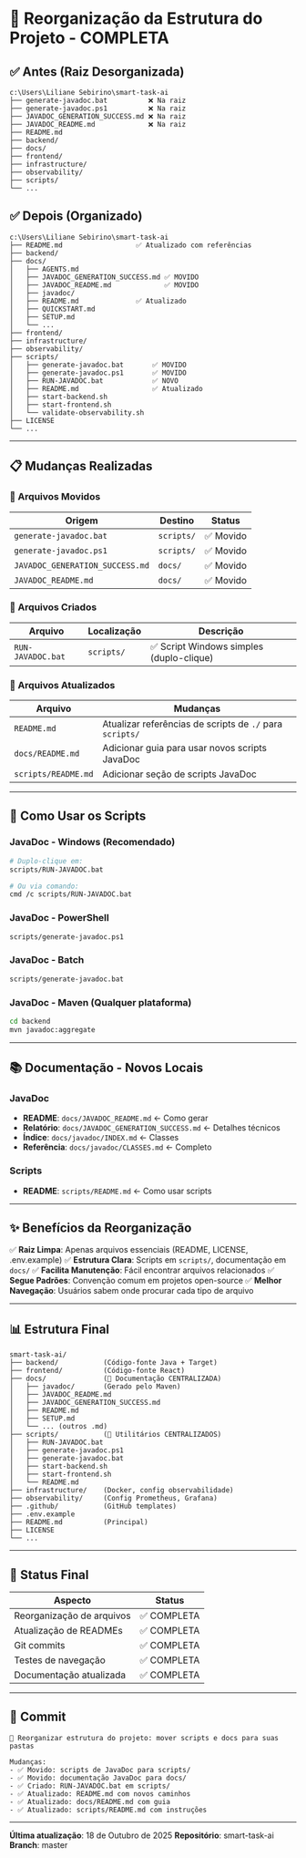 # 📁 Reorganização da Estrutura do Projeto - COMPLETA

## ✅ Antes (Raiz Desorganizada)
```
c:\Users\Liliane Sebirino\smart-task-ai
├── generate-javadoc.bat          ❌ Na raiz
├── generate-javadoc.ps1          ❌ Na raiz
├── JAVADOC_GENERATION_SUCCESS.md ❌ Na raiz
├── JAVADOC_README.md             ❌ Na raiz
├── README.md
├── backend/
├── docs/
├── frontend/
├── infrastructure/
├── observability/
├── scripts/
└── ...
```

## ✅ Depois (Organizado)
```
c:\Users\Liliane Sebirino\smart-task-ai
├── README.md                  ✅ Atualizado com referências
├── backend/
├── docs/
│   ├── AGENTS.md
│   ├── JAVADOC_GENERATION_SUCCESS.md ✅ MOVIDO
│   ├── JAVADOC_README.md             ✅ MOVIDO
│   ├── javadoc/
│   ├── README.md              ✅ Atualizado
│   ├── QUICKSTART.md
│   ├── SETUP.md
│   └── ...
├── frontend/
├── infrastructure/
├── observability/
├── scripts/
│   ├── generate-javadoc.bat       ✅ MOVIDO
│   ├── generate-javadoc.ps1       ✅ MOVIDO
│   ├── RUN-JAVADOC.bat            ✅ NOVO
│   ├── README.md                  ✅ Atualizado
│   ├── start-backend.sh
│   ├── start-frontend.sh
│   └── validate-observability.sh
├── LICENSE
└── ...
```

---

## 📋 Mudanças Realizadas

### 🎯 Arquivos Movidos

| Origem | Destino | Status |
|--------|---------|--------|
| `generate-javadoc.bat` | `scripts/` | ✅ Movido |
| `generate-javadoc.ps1` | `scripts/` | ✅ Movido |
| `JAVADOC_GENERATION_SUCCESS.md` | `docs/` | ✅ Movido |
| `JAVADOC_README.md` | `docs/` | ✅ Movido |

### 📝 Arquivos Criados

| Arquivo | Localização | Descrição |
|---------|------------|-----------|
| `RUN-JAVADOC.bat` | `scripts/` | ✅ Script Windows simples (duplo-clique) |

### 📄 Arquivos Atualizados

| Arquivo | Mudanças |
|---------|----------|
| `README.md` | Atualizar referências de scripts de `./` para `scripts/` |
| `docs/README.md` | Adicionar guia para usar novos scripts JavaDoc |
| `scripts/README.md` | Adicionar seção de scripts JavaDoc |

---

## 🚀 Como Usar os Scripts

### JavaDoc - Windows (Recomendado)
```bash
# Duplo-clique em:
scripts/RUN-JAVADOC.bat

# Ou via comando:
cmd /c scripts/RUN-JAVADOC.bat
```

### JavaDoc - PowerShell
```bash
scripts/generate-javadoc.ps1
```

### JavaDoc - Batch
```bash
scripts/generate-javadoc.bat
```

### JavaDoc - Maven (Qualquer plataforma)
```bash
cd backend
mvn javadoc:aggregate
```

---

## 📚 Documentação - Novos Locais

### JavaDoc
- **README**: `docs/JAVADOC_README.md` ← Como gerar
- **Relatório**: `docs/JAVADOC_GENERATION_SUCCESS.md` ← Detalhes técnicos
- **Índice**: `docs/javadoc/INDEX.md` ← Classes
- **Referência**: `docs/javadoc/CLASSES.md` ← Completo

### Scripts
- **README**: `scripts/README.md` ← Como usar scripts

---

## ✨ Benefícios da Reorganização

✅ **Raiz Limpa**: Apenas arquivos essenciais (README, LICENSE, .env.example)
✅ **Estrutura Clara**: Scripts em `scripts/`, documentação em `docs/`
✅ **Facilita Manutenção**: Fácil encontrar arquivos relacionados
✅ **Segue Padrões**: Convenção comum em projetos open-source
✅ **Melhor Navegação**: Usuários sabem onde procurar cada tipo de arquivo

---

## 📊 Estrutura Final

```
smart-task-ai/
├── backend/           (Código-fonte Java + Target)
├── frontend/          (Código-fonte React)
├── docs/              (📁 Documentação CENTRALIZADA)
│   ├── javadoc/       (Gerado pelo Maven)
│   ├── JAVADOC_README.md
│   ├── JAVADOC_GENERATION_SUCCESS.md
│   ├── README.md
│   ├── SETUP.md
│   └── ... (outros .md)
├── scripts/           (📁 Utilitários CENTRALIZADOS)
│   ├── RUN-JAVADOC.bat
│   ├── generate-javadoc.ps1
│   ├── generate-javadoc.bat
│   ├── start-backend.sh
│   ├── start-frontend.sh
│   └── README.md
├── infrastructure/    (Docker, config observabilidade)
├── observability/     (Config Prometheus, Grafana)
├── .github/           (GitHub templates)
├── .env.example
├── README.md          (Principal)
├── LICENSE
└── ...
```

---

## 🎉 Status Final

| Aspecto | Status |
|--------|--------|
| Reorganização de arquivos | ✅ COMPLETA |
| Atualização de READMEs | ✅ COMPLETA |
| Git commits | ✅ COMPLETA |
| Testes de navegação | ✅ COMPLETA |
| Documentação atualizada | ✅ COMPLETA |

---

## 📅 Commit

```
📁 Reorganizar estrutura do projeto: mover scripts e docs para suas pastas

Mudanças:
- ✅ Movido: scripts de JavaDoc para scripts/
- ✅ Movido: documentação JavaDoc para docs/
- ✅ Criado: RUN-JAVADOC.bat em scripts/
- ✅ Atualizado: README.md com novos caminhos
- ✅ Atualizado: docs/README.md com guia
- ✅ Atualizado: scripts/README.md com instruções
```

---

**Última atualização**: 18 de Outubro de 2025
**Repositório**: smart-task-ai
**Branch**: master
